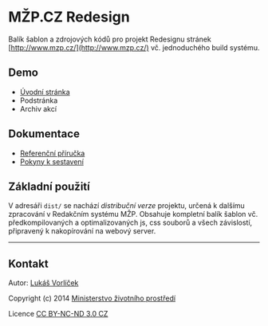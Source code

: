 # MŽP.CZ Redesign

Balík šablon a zdrojových kódů pro projekt Redesignu stránek [http://www.mzp.cz/](http://www.mzp.cz/) vč. jednoduchého build systému.

## Demo

* [Úvodní stránka](http://f000.github.io/mzp-cz-redesign/dist/index.html)
* Podstránka
* Archiv akcí

## Dokumentace

* [Referenční příručka](REFERENCE.md)
* [Pokyny k sestavení](BUILD.md)

## Základní použití

V adresáři `dist/` se nachází *distribuční verze* projektu, určená k dalšímu zpracování v Redakčním systému MŽP. Obsahuje kompletní balík šablon vč. předkompilovaných a optimalizovaných js, css souborů a všech závislostí, připravený k nakopírování na webový server.

---

## Kontakt

Autor: [Lukáš Vorlíček](mailto:lukas.vorlicek@codeart.cz)

Copyright (c) 2014 [Ministerstvo životního prostředí](http://www.mzp.cz/)

Licence [CC BY-NC-ND 3.0 CZ](http://creativecommons.org/licenses/by-nc-nd/3.0/cz/)
